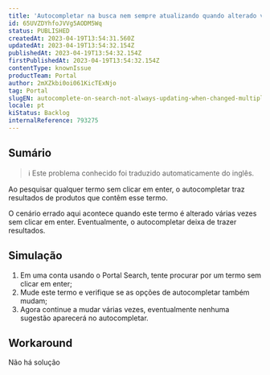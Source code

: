 ```yaml
---
title: 'Autocompletar na busca nem sempre atualizando quando alterado várias vezes'
id: 65UVZDYhfoJVVg5AODM5Wq
status: PUBLISHED
createdAt: 2023-04-19T13:54:31.560Z
updatedAt: 2023-04-19T13:54:32.154Z
publishedAt: 2023-04-19T13:54:32.154Z
firstPublishedAt: 2023-04-19T13:54:32.154Z
contentType: knownIssue
productTeam: Portal
author: 2mXZkbi0oi061KicTExNjo
tag: Portal
slugEN: autocomplete-on-search-not-always-updating-when-changed-multiple-times
locale: pt
kiStatus: Backlog
internalReference: 793275
---
```


## Sumário

>ℹ️ Este problema conhecido foi traduzido automaticamente do inglês.


Ao pesquisar qualquer termo sem clicar em enter, o autocompletar traz resultados de produtos que contêm esse termo.

O cenário errado aqui acontece quando este termo é alterado várias vezes sem clicar em enter. Eventualmente, o autocompletar deixa de trazer resultados.


##

## Simulação



1. Em uma conta usando o Portal Search, tente procurar por um termo sem clicar em enter;
2. Mude este termo e verifique se as opções de autocompletar também mudam;
3. Agora continue a mudar várias vezes, eventualmente nenhuma sugestão aparecerá no autocompletar.


##

## Workaround


Não há solução





